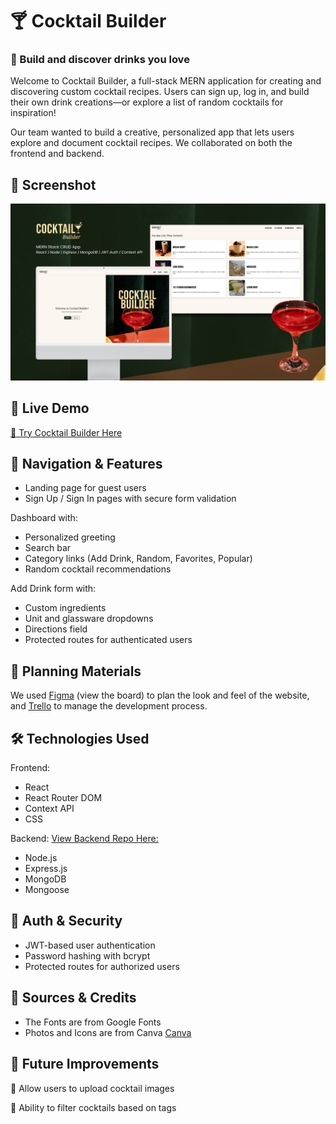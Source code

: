 # 🍸 Cocktail Builder 

### 🍹 Build and discover drinks you love

Welcome to Cocktail Builder, a full-stack MERN application for creating and discovering custom cocktail recipes. Users can sign up, log in, and build their own drink creations—or explore a list of random cocktails for inspiration!

Our team wanted to build a creative, personalized app that lets users explore and document cocktail recipes. We collaborated on both the frontend and backend.

## 📸 Screenshot
![Cocktail Builder Screenshot](./src/assets/images/cocktail-builder-cover.png)

## 🚀 Live Demo
[📝 Try Cocktail Builder Here](https://placehold.co/)


## 🧭 Navigation & Features
- Landing page for guest users
- Sign Up / Sign In pages with secure form validation

Dashboard with:
- Personalized greeting
- Search bar
- Category links (Add Drink, Random, Favorites, Popular)
- Random cocktail recommendations

Add Drink form with:
- Custom ingredients
- Unit and glassware dropdowns
- Directions field
- Protected routes for authenticated users


## 🎨 Planning Materials
We used [Figma](https://www.figma.com/design/0wn8PXxEaKEn148ovLZarL/Cocktail-Builder-App?node-id=63-120&t=fqpVLOUCcquVKavF-1) (view the board) to plan the look and feel of the website, and [Trello](https://trello.com/invite/b/67f00fd1b4f9f732341a7af5/ATTI7c85234dd070e10faa3a2e8b369b6f42B59E8884/basic-board) to manage the development process. 


## 🛠️ Technologies Used
Frontend:
- React
- React Router DOM
- Context API
- CSS 

Backend: 
[View Backend Repo Here:](https://github.com/suleecao/cocktail-builder-backend)
- Node.js
- Express.js
- MongoDB
- Mongoose

## 🔐 Auth & Security
- JWT-based user authentication
- Password hashing with bcrypt
- Protected routes for authorized users

## 📝 Sources & Credits
- The Fonts are from Google Fonts
- Photos and Icons are from Canva [Canva](www.canva.com)

## 🔮 Future Improvements
🔹 Allow users to upload cocktail images

🔹 Ability to filter cocktails based on tags
